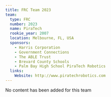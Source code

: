 ```yaml
---
title: FRC Team 2023
team:
  type: FRC
  number: 2023
  name: PiraTech
  rookie_year: 2007
  location: Melbourne, FL, USA
  sponsors:
    - Harris Corporation
    - Government Connections
    - The ABLE Trust
    - Brevard County Schools
    - Palm Bay High School PiraTech Robotics
  links:
    Website: http://www.piratechrobotics.com
---
```

No content has been added for this team